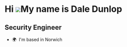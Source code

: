 Hi ![](https://user-images.githubusercontent.com/18350557/176309783-0785949b-9127-417c-8b55-ab5a4333674e.gif)My name is Dale Dunlop
===================================================================================================================================

Security Engineer
-----------------

* 🌍  I'm based in Norwich
